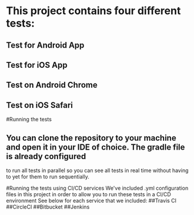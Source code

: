 # This project contains four different tests:

## Test for Android App
## Test for iOS App
## Test on Android Chrome
## Test on iOS Safari

#Running the tests

## You can clone the repository to your machine and open it in your IDE of choice. The gradle file is already configured
to run all tests in parallel so you can see all tests in real time without having to yet for them to run sequentially.

#Running the tests using CI/CD services
We've included .yml configuration files in this project in order to allow you to run these tests in a CI/CD environment
See below for each service that we included:
##Travis CI
##CircleCI
##Bitbucket
##Jenkins


